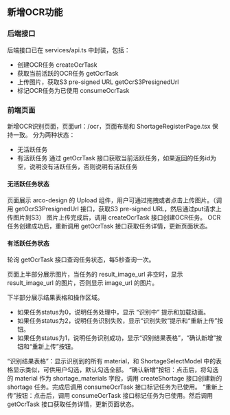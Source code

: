 ## 新增OCR功能

### 后端接口
后端接口已在 services/api.ts 中封装，包括：
- 创建OCR任务 createOcrTask
- 获取当前活跃的OCR任务 getOcrTask
- 上传图片，获取S3 pre-signed URL getOcrS3PresignedUrl
- 标记OCR任务为已使用 consumeOcrTask

### 前端页面
新增OCR识别页面，页面url：/ocr，页面布局和 ShortageRegisterPage.tsx 保持一致。
分为两种状态：
- 无活跃任务
- 有活跃任务
通过 getOcrTask 接口获取当前活跃任务，如果返回的任务id为空，说明没有活跃任务，否则说明有活跃任务

#### 无活跃任务状态
页面展示 arco-design 的 Upload 组件，用户可通过拖拽或者点击上传图片。（调用 getOcrS3PresignedUrl 接口，获取S3 pre-signed URL，然后通过put请求上传图片到S3）
图片上传完成后，调用 createOcrTask 接口创建OCR任务。
OCR任务创建成功后，重新调用 getOcrTask 接口获取任务详情，更新页面状态。

#### 有活跃任务状态
轮询 getOcrTask 接口查询任务状态，每5秒查询一次。

页面上半部分展示图片，当任务的 result_image_url 非空时，显示 result_image_url 的图片，否则显示 image_url 的图片。

下半部分展示结果表格和操作区域。
- 如果任务status为0，说明任务处理中，显示 “识别中” 提示和加载动画。
- 如果任务status为2，说明任务识别失败，显示“识别失败”提示和“重新上传”按钮。
- 如果任务status为1，说明任务识别成功，显示“识别结果表格”，“确认新增”按钮和“重新上传”按钮。

“识别结果表格”：显示识别到的所有 material，和 ShortageSelectModel 中的表格显示类似，可供用户勾选，默认勾选全部。
“确认新增”按钮：点击后，将勾选的 material 作为 shortage_materials 字段，调用 createShortage 接口创建新的 shortage 任务。完成后调用 consumeOcrTask 接口标记任务为已使用。
“重新上传”按钮：点击后，调用 consumeOcrTask 接口标记任务为已使用。然后调用 getOcrTask 接口获取任务详情，更新页面状态。




